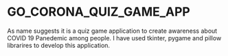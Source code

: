 # GO_CORONA_QUIZ_GAME_APP

As name suggests it is a quiz game application to create awareness about COVID 19 Panedemic among people.
I have used tkinter, pygame and pillow librarires to develop this application.

